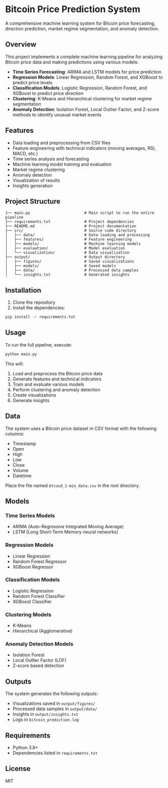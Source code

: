 # Bitcoin Price Prediction System

A comprehensive machine learning system for Bitcoin price forecasting, direction prediction, market regime segmentation, and anomaly detection.

## Overview

This project implements a complete machine learning pipeline for analyzing Bitcoin price data and making predictions using various models:

- **Time Series Forecasting**: ARIMA and LSTM models for price prediction
- **Regression Models**: Linear Regression, Random Forest, and XGBoost to predict price levels
- **Classification Models**: Logistic Regression, Random Forest, and XGBoost to predict price direction
- **Clustering**: K-Means and Hierarchical clustering for market regime segmentation
- **Anomaly Detection**: Isolation Forest, Local Outlier Factor, and Z-score methods to identify unusual market events

## Features

- Data loading and preprocessing from CSV files
- Feature engineering with technical indicators (moving averages, RSI, MACD, etc.)
- Time series analysis and forecasting
- Machine learning model training and evaluation
- Market regime clustering
- Anomaly detection
- Visualization of results
- Insights generation

## Project Structure

```
├── main.py                        # Main script to run the entire pipeline
├── requirements.txt               # Project dependencies
├── README.md                      # Project documentation
├── src/                           # Source code directory
│   ├── data/                      # Data loading and processing
│   ├── features/                  # Feature engineering
│   ├── models/                    # Machine learning models
│   ├── evaluation/                # Model evaluation
│   └── visualization/             # Data visualization
├── output/                        # Output directory
│   ├── figures/                   # Saved visualizations
│   ├── models/                    # Saved models
│   ├── data/                      # Processed data samples
│   └── insights.txt               # Generated insights
```

## Installation

1. Clone the repository
2. Install the dependencies:

```bash
pip install -r requirements.txt
```

## Usage

To run the full pipeline, execute:

```bash
python main.py
```

This will:
1. Load and preprocess the Bitcoin price data
2. Generate features and technical indicators
3. Train and evaluate various models
4. Perform clustering and anomaly detection
5. Create visualizations
6. Generate insights

## Data

The system uses a Bitcoin price dataset in CSV format with the following columns:
- Timestamp
- Open
- High
- Low
- Close
- Volume
- Datetime

Place the file named `btcusd_1-min_data.csv` in the root directory.

## Models

### Time Series Models
- ARIMA (Auto-Regressive Integrated Moving Average)
- LSTM (Long Short-Term Memory neural networks)

### Regression Models
- Linear Regression
- Random Forest Regressor
- XGBoost Regressor

### Classification Models
- Logistic Regression
- Random Forest Classifier
- XGBoost Classifier

### Clustering Models
- K-Means
- Hierarchical (Agglomerative)

### Anomaly Detection Models
- Isolation Forest
- Local Outlier Factor (LOF)
- Z-score based detection

## Outputs

The system generates the following outputs:

- Visualizations saved in `output/figures/`
- Processed data samples in `output/data/`
- Insights in `output/insights.txt`
- Logs in `bitcoin_prediction.log`

## Requirements

- Python 3.8+
- Dependencies listed in `requirements.txt`

## License

MIT 